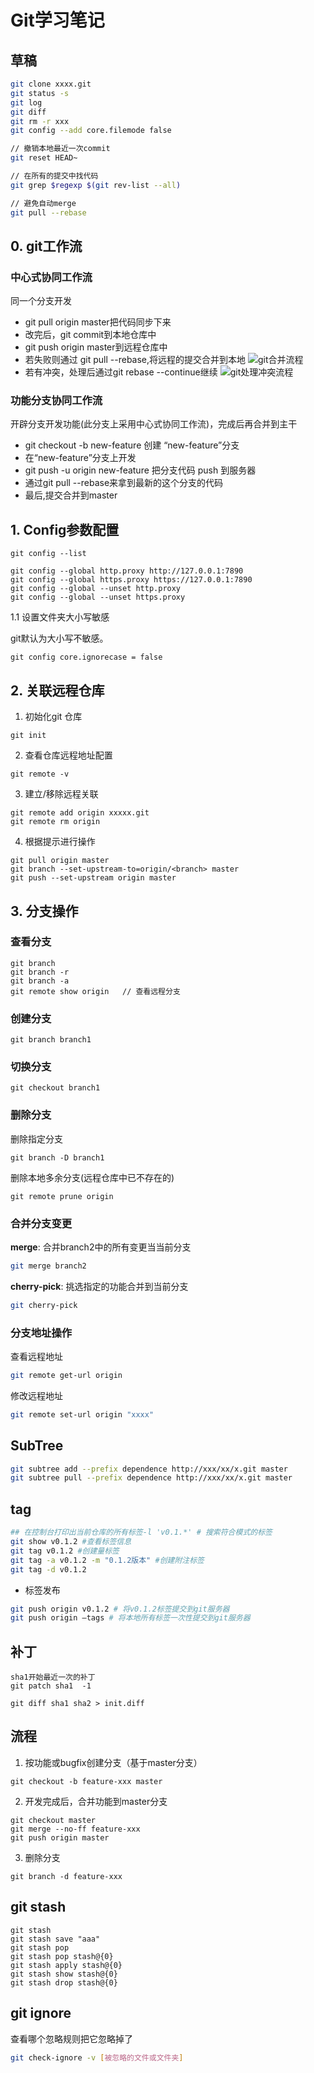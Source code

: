 # Git学习笔记

## 草稿

```bash
git clone xxxx.git
git status -s
git log
git diff
git rm -r xxx
git config --add core.filemode false   

// 撤销本地最近一次commit
git reset HEAD~

// 在所有的提交中找代码
git grep $regexp $(git rev-list --all)

// 避免自动merge
git pull --rebase
```

## 0. git工作流

### 中心式协同工作流
同一个分支开发

- git pull origin master把代码同步下来
- 改完后，git commit到本地仓库中
- git push origin master到远程仓库中
- 若失败则通过 git pull --rebase,将远程的提交合并到本地
![git合并流程](https://static001.geekbang.org/resource/image/59/6b/5974a4026acca1000cd21772c4c52a6b.png)
- 若有冲突，处理后通过git rebase --continue继续
![git处理冲突流程](https://static001.geekbang.org/resource/image/75/e7/75b3fea18fa91b837f4f3ae6db6ab6e7.png)

### 功能分支协同工作流
开辟分支开发功能(此分支上采用中心式协同工作流)，完成后再合并到主干

- git checkout -b new-feature 创建 “new-feature”分支
- 在“new-feature”分支上开发
- git push -u origin new-feature 把分支代码 push 到服务器
- 通过git pull --rebase来拿到最新的这个分支的代码
- 最后,提交合并到master

## 1. Config参数配置
```
git config --list

git config --global http.proxy http://127.0.0.1:7890
git config --global https.proxy https://127.0.0.1:7890
git config --global --unset http.proxy
git config --global --unset https.proxy
```

1.1 设置文件夹大小写敏感

git默认为大小写不敏感。
```
git config core.ignorecase = false
```


## 2. 关联远程仓库
1. 初始化git 仓库
```
git init
```

2. 查看仓库远程地址配置
```
git remote -v 
```

3. 建立/移除远程关联
```
git remote add origin xxxxx.git
git remote rm origin
```

4. 根据提示进行操作
```
git pull origin master
git branch --set-upstream-to=origin/<branch> master
git push --set-upstream origin master
```


## 3. 分支操作

### 查看分支
```
git branch
git branch -r
git branch -a
git remote show origin   // 查看远程分支
```
### 创建分支
```
git branch branch1
```

### 切换分支
```
git checkout branch1
```

### 删除分支

删除指定分支
```
git branch -D branch1
```

删除本地多余分支(远程仓库中已不存在的)
```
git remote prune origin
```

### 合并分支变更

**merge**: 合并branch2中的所有变更当当前分支

```bash
git merge branch2
```

**cherry-pick**: 挑选指定的功能合并到当前分支

```bash
git cherry-pick
```

### 分支地址操作

查看远程地址

```bash
git remote get-url origin
```

修改远程地址

```bash
git remote set-url origin "xxxx"
```

## SubTree

```bash
git subtree add --prefix dependence http://xxx/xx/x.git master
git subtree pull --prefix dependence http://xxx/xx/x.git master
```

## tag

```bash
## 在控制台打印出当前仓库的所有标签-l 'v0.1.*' # 搜索符合模式的标签
git show v0.1.2 #查看标签信息
git tag v0.1.2 #创建量标签
git tag -a v0.1.2 -m "0.1.2版本" #创建附注标签
git tag -d v0.1.2
```

- 标签发布

```bash
git push origin v0.1.2 # 将v0.1.2标签提交到git服务器
git push origin –tags # 将本地所有标签一次性提交到git服务器
```

## 补丁

```
sha1开始最近一次的补丁
git patch sha1  -1
```

```
git diff sha1 sha2 > init.diff
```


## 流程

1. 按功能或bugfix创建分支（基于master分支）

```
git checkout -b feature-xxx master
```

2. 开发完成后，合并功能到master分支

```
git checkout master
git merge --no-ff feature-xxx
git push origin master
```

3. 删除分支

```
git branch -d feature-xxx
```

## git  stash

```
git stash 
git stash save "aaa"
git stash pop
git stash pop stash@{0}
git stash apply stash@{0}
git stash show stash@{0}
git stash drop stash@{0}
```

## git ignore
查看哪个忽略规则把它忽略掉了
```bash
git check-ignore -v [被忽略的文件或文件夹]
```